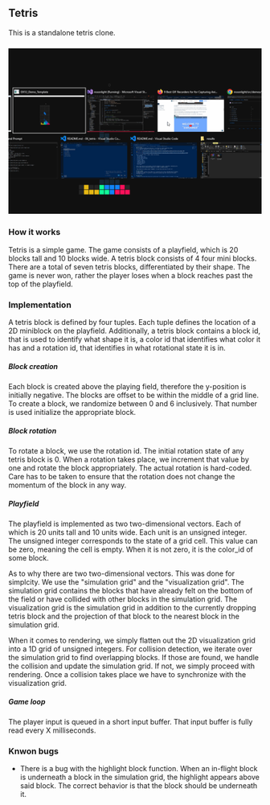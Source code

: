 ## Tetris

This is a standalone tetris clone.

![frustum-culling](https://github.com/abkour/moonlight/blob/main/src/demos/06_tetris/res/tetris.gif)

### How it works

Tetris is a simple game. The game consists of a playfield, which is 20 blocks tall and 10 blocks wide.
A tetris block consists of 4 four mini blocks. There are a total of seven tetris blocks, differentiated
by their shape.
The game is never won, rather the player loses when a block reaches past the top of the playfield.

### Implementation

A tetris block is defined by four tuples. Each tuple defines the location of a 2D miniblock on the 
playfield. Additionally, a tetris block contains a block id, that is used to identify what shape it is,
a color id that identifies what color it has and a rotation id, that identifies in what rotational
state it is in. 

##### Block creation

Each block is created above the playing field, therefore the y-position is initially negative.
The blocks are offset to be within the middle of a grid line.
To create a block, we randomize between 0 and 6 inclusively. That number is used initialize 
the appropriate block.

##### Block rotation

To rotate a block, we use the rotation id. The initial rotation state of any tetris block is 0.
When a rotation takes place, we increment that value by one and rotate the block appropriately.
The actual rotation is hard-coded. Care has to be taken to ensure that the rotation does not
change the momentum of the block in any way.

##### Playfield

The playfield is implemented as two two-dimensional vectors. Each of which is 20 units tall
and 10 units wide. Each unit is an unsigned integer. The unsigned integer corresponds to the 
state of a grid cell. This value can be zero, meaning the cell is empty. When it is not zero,
it is the color_id of some block.

As to why there are two two-dimensional vectors. This was done for simplcity. We use the 
"simulation grid" and the "visualization grid". The simulation grid contains the blocks 
that have already felt on the bottom of the field or have collided with other blocks in the 
simulation grid. The visualization grid is the simulation grid in addition to the currently
dropping tetris block and the projection of that block to the nearest block in the simulation grid.

When it comes to rendering, we simply flatten out the 2D visualization grid into a 1D grid of 
unsigned integers.
For collision detection, we iterate over the simulation grid to find overlapping blocks. If those
are found, we handle the collision and update the simulation grid. If not, we simply proceed with
rendering. Once a collision takes place we have to synchronize with the visualization grid.

##### Game loop

The player input is queued in a short input buffer. That input buffer is fully read every X milliseconds.

### Knwon bugs

- There is a bug with the highlight block function. When an in-flight block is underneath a block
in the simulation grid, the highlight appears above said block. The correct behavior is that the 
block should be underneath it.